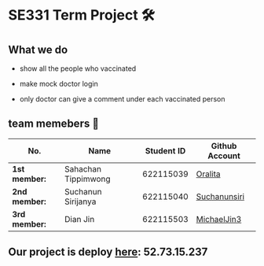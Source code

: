 # SE331 Term Project 🛠

## What we do
- show all the people who vaccinated

- make mock doctor login

- only doctor can give a comment under each vaccinated person

## team memebers 🌿
| No. | Name | Student ID | Github Account |
| --------------- | ------------------- | --------- | --------- |
| **1st member:** | Sahachan Tippimwong | 622115039 | [Oralita](https://github.com/oat431) |
| **2nd member:** | Suchanun Sirijanya | 622115040 | [Suchanunsiri](https://github.com/Suchanunsiri) |
| **3rd member:** | Dian Jin | 622115503 | [MichaelJin3](https://github.com/MichaelJin3) |

## Our project is deploy [here](http://52.73.15.237/): 52.73.15.237
